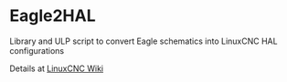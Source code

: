 Eagle2HAL
=========

Library and ULP script to convert Eagle schematics into LinuxCNC HAL configurations

Details at [LinuxCNC Wiki](http://wiki.linuxcnc.org/cgi-bin/wiki.pl?Eagle2HAL)

